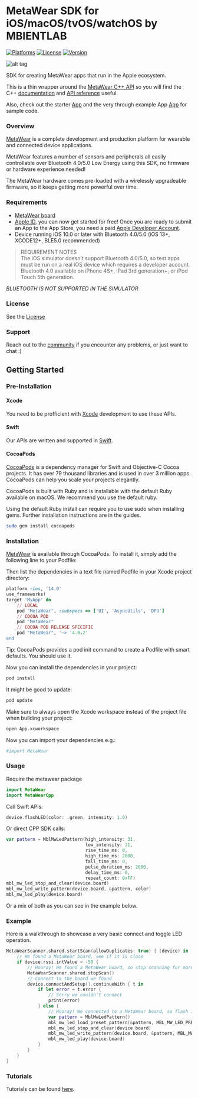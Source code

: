 # MetaWear  SDK for iOS/macOS/tvOS/watchOS by MBIENTLAB

[![Platforms](https://img.shields.io/cocoapods/p/MetaWear.svg?style=flat)](http://cocoapods.org/pods/MetaWear)
[![License](https://img.shields.io/cocoapods/l/MetaWear.svg?style=flat)](https://github.com/mbientlab/MetaWear-SDK-iOS-macOS-tvOS/blob/master/LICENSE.md)
[![Version](https://img.shields.io/cocoapods/v/MetaWear.svg?style=flat)](http://cocoapods.org/pods/MetaWear)

![alt tag](https://raw.githubusercontent.com/mbientlab/MetaWear-SDK-iOS-macOS-tvOS/master/Images/Metawear.png)

SDK for creating MetaWear apps that run in the Apple ecosystem.  

This is a thin wrapper around the [MetaWear C++ API](https://github.com/mbientlab/MetaWear-SDK-Cpp) so you will find the C++ [documentation](https://mbientlab.com/cppdocs/latest/) and [API reference](https://mbientlab.com/docs/metawear/cpp/latest/globals.html) useful.

Also, check out the starter [App](https://github.com/mbientlab/MetaWear-SDK-iOS-macOS-tvOS/tree/master/StarterProject) and the very through example App [App](https://github.com/mbientlab/MetaWear-SDK-iOS-macOS-tvOS/tree/master/ExampleApp) for sample code.

### Overview

[MetaWear](https://mbientlab.com) is a complete development and production platform for wearable and connected device applications.

MetaWear features a number of sensors and peripherals all easily controllable over Bluetooth 4.0/5.0 Low Energy using this SDK, no firmware or hardware experience needed!

The MetaWear hardware comes pre-loaded with a wirelessly upgradeable firmware, so it keeps getting more powerful over time.

### Requirements
- [MetaWear board](https://mbientlab.com/store/)
- [Apple ID](https://appleid.apple.com/), you can now get started for free!  Once you are ready to submit an App to the App Store, you need a paid [Apple Developer Account](https://developer.apple.com/programs/ios/).
- Device running iOS 10.0 or later with Bluetooth 4.0/5.0 (iOS 13+, XCODE12+, BLE5.0 recommended)

> REQUIREMENT NOTES  
The iOS simulator doesn’t support Bluetooth 4.0/5.0, so test apps must be run on a real iOS device which requires a developer account.  Bluetooth 4.0 available on iPhone 4S+, iPad 3rd generation+, or iPod Touch 5th generation.

*BLUETOOTH IS NOT SUPPORTED IN THE SIMULATOR*

### License
See the [License](https://github.com/mbientlab/MetaWear-SDK-iOS-macOS-tvOS/blob/master/LICENSE.md)

### Support
Reach out to the [community](https://mbientlab.com/community/) if you encounter any problems, or just want to chat :)

## Getting Started

### Pre-Installation

#### Xcode
You need to be profficient with [Xcode](https://developer.apple.com/xcode/) development to use these APIs.

#### Swift
Our APIs are written and supported in [Swift](https://developer.apple.com/swift/).

#### CocoaPods
[CocoaPods](https://cocoapods.org/) is a dependency manager for Swift and Objective-C Cocoa projects. It has over 79 thousand libraries and is used in over 3 million apps. CocoaPods can help you scale your projects elegantly.

CocoaPods is built with Ruby and is installable with the default Ruby available on macOS. We recommend you use the default ruby.

Using the default Ruby install can require you to use sudo when installing gems. Further installation instructions are in the guides.

```sh
sudo gem install cocoapods
```
### Installation
[MetaWear](https://cocoapods.org/pods/MetaWear) is available through CocoaPods. To install it, simply add the following line to your Podfile:

Then list the dependencies in a text file named Podfile in your Xcode project directory:

```ruby
platform :ios, '14.0'
use_frameworks!
target 'MyApp' do
    // LOCAL
    pod "MetaWear", :subspecs => ['UI', 'AsyncUtils', 'DFU']
    // COCOA POD
    pod "MetaWear"
    // COCOA POD RELEASE SPECIFIC
    pod "MetaWear", '~> '4.0.2'
end
```
Tip: CocoaPods provides a pod init command to create a Podfile with smart defaults. You should use it.

Now you can install the dependencies in your project:

```sh
pod install
```

It might be good to update:

```sh
pod update
```

Make sure to always open the Xcode workspace instead of the project file when building your project:

```sh
open App.xcworkspace
```
Now you can import your dependencies e.g.:

```sh
#import MetaWear
```

### Usage
Require the metawear package

```swift
import MetaWear
import MetaWearCpp
```

Call Swift APIs:
```swift
device.flashLED(color: .green, intensity: 1.0)
```

Or direct CPP SDK calls:
```swift
var pattern = MblMwLedPattern(high_intensity: 31,
                              low_intensity: 31,
                              rise_time_ms: 0,
                              high_time_ms: 2000,
                              fall_time_ms: 0,
                              pulse_duration_ms: 2000,
                              delay_time_ms: 0,
                              repeat_count: 0xFF)
mbl_mw_led_stop_and_clear(device.board)
mbl_mw_led_write_pattern(device.board, &pattern, color)
mbl_mw_led_play(device.board)
```
Or a mix of both as you can see in the example below.

### Example

Here is a walkthrough to showcase a very basic connect and toggle LED operation.
```swift
MetaWearScanner.shared.startScan(allowDuplicates: true) { (device) in
    // We found a MetaWear board, see if it is close
    if device.rssi.intValue > -50 {
        // Hooray! We found a MetaWear board, so stop scanning for more
        MetaWearScanner.shared.stopScan()
        // Connect to the board we found
        device.connectAndSetup().continueWith { t in
            if let error = t.error {
                // Sorry we couldn't connect
                print(error)
            } else {
                // Hooray! We connected to a MetaWear board, so flash its LED!
                var pattern = MblMwLedPattern()
                mbl_mw_led_load_preset_pattern(&pattern, MBL_MW_LED_PRESET_PULSE)
                mbl_mw_led_stop_and_clear(device.board)
                mbl_mw_led_write_pattern(device.board, &pattern, MBL_MW_LED_COLOR_GREEN)
                mbl_mw_led_play(device.board)
            }
        }
    }
}
```

### Tutorials
Tutorials can be found [here](https://mbientlab.com/tutorials/).
